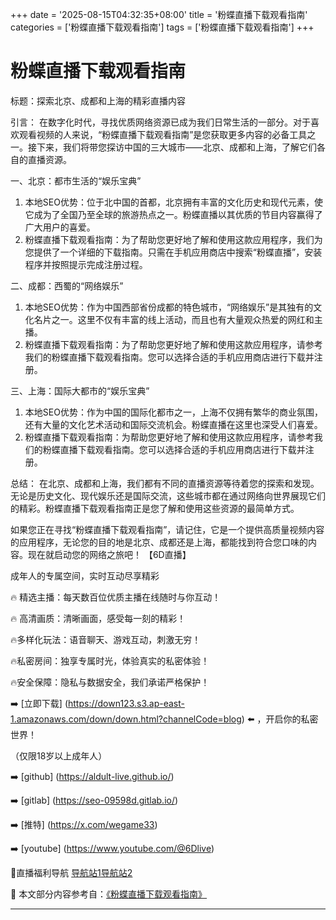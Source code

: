+++
date = '2025-08-15T04:32:35+08:00'
title = '粉蝶直播下载观看指南'
categories = ['粉蝶直播下载观看指南']
tags = ['粉蝶直播下载观看指南']
+++

# 粉蝶直播下载观看指南

标题：探索北京、成都和上海的精彩直播内容

引言：
在数字化时代，寻找优质网络资源已成为我们日常生活的一部分。对于喜欢观看视频的人来说，“粉蝶直播下载观看指南”是您获取更多内容的必备工具之一。接下来，我们将带您探访中国的三大城市——北京、成都和上海，了解它们各自的直播资源。

一、北京：都市生活的“娱乐宝典”

1. 本地SEO优势：位于北中国的首都，北京拥有丰富的文化历史和现代元素，使它成为了全国乃至全球的旅游热点之一。粉蝶直播以其优质的节目内容赢得了广大用户的喜爱。
2. 粉蝶直播下载观看指南：为了帮助您更好地了解和使用这款应用程序，我们为您提供了一个详细的下载指南。只需在手机应用商店中搜索“粉蝶直播”，安装程序并按照提示完成注册过程。

二、成都：西蜀的“网络娱乐”

1. 本地SEO优势：作为中国西部省份成都的特色城市，“网络娱乐”是其独有的文化名片之一。这里不仅有丰富的线上活动，而且也有大量观众热爱的网红和主播。
2. 粉蝶直播下载观看指南：为了帮助您更好地了解和使用这款应用程序，请参考我们的粉蝶直播下载观看指南。您可以选择合适的手机应用商店进行下载并注册。

三、上海：国际大都市的“娱乐宝典”

1. 本地SEO优势：作为中国的国际化都市之一，上海不仅拥有繁华的商业氛围，还有大量的文化艺术活动和国际交流机会。粉蝶直播在这里也深受人们喜爱。
2. 粉蝶直播下载观看指南：为帮助您更好地了解和使用这款应用程序，请参考我们的粉蝶直播下载观看指南。您可以选择合适的手机应用商店进行下载并注册。

总结：
在北京、成都和上海，我们都有不同的直播资源等待着您的探索和发现。无论是历史文化、现代娱乐还是国际交流，这些城市都在通过网络向世界展现它们的精彩。粉蝶直播下载观看指南正是您了解和使用这些资源的最简单方式。

如果您正在寻找“粉蝶直播下载观看指南”，请记住，它是一个提供高质量视频内容的应用程序，无论您的目的地是北京、成都还是上海，都能找到符合您口味的内容。现在就启动您的网络之旅吧！
【6D直播】

 成年人的专属空间，实时互动尽享精彩

🔥 精选主播：每天数百位优质主播在线随时与你互动！

🔥 高清画质：清晰画面，感受每一刻的精彩！

🔥多样化玩法：语音聊天、游戏互动，刺激无穷！

🔥私密房间：独享专属时光，体验真实的私密体验！

🔥安全保障：隐私与数据安全，我们承诺严格保护！

➡️ [立即下载] (https://down123.s3.ap-east-1.amazonaws.com/down/down.html?channelCode=blog) ⬅️ ，开启你的私密世界！

 （仅限18岁以上成年人）

➡️ [github] (https://aldult-live.github.io/)

➡️ [gitlab] (https://seo-09598d.gitlab.io/)

➡️ [推特] (https://x.com/wegame33)

➡️ [youtube] (https://www.youtube.com/@6Dlive)

🔞直播福利导航   [导航站1](https://webstack-86085a.gitlab.io/)[导航站2](https://onlygit123-2.github.io/)

📘 本文部分内容参考自：[《粉蝶直播下载观看指南》](https://webstack-hugo-11.pages.dev/)

---
